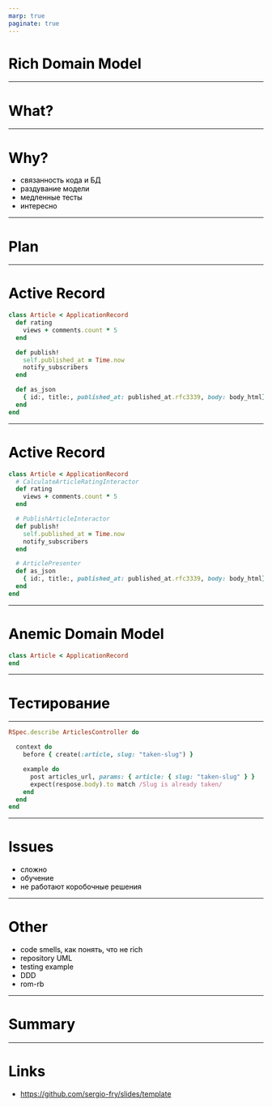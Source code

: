 ```yaml
---
marp: true
paginate: true
---
```

<style>
  img {
    display: block;
    max-height: 100%;
    max-width: 80%;
  }

  h1, p, ul li { color: black; }
  pre { border: 0px; background: white; }

  footer { color: #bbb }
  footer a { color: #bbb }
</style>

<!-- _paginate: skip -->

# Rich Domain Model

---

# What?

---

# Why?

* связанность кода и БД
* раздувание модели
* медленные тесты
* интересно

---

# Plan

---

# Active Record

```ruby
class Article < ApplicationRecord
  def rating
    views + comments.count * 5
  end

  def publish!
    self.published_at = Time.now
    notify_subscribers
  end

  def as_json
    { id:, title:, published_at: published_at.rfc3339, body: body_html}
  end
end
```

---

# Active Record

```ruby
class Article < ApplicationRecord
  # CalculateArticleRatingInteractor
  def rating
    views + comments.count * 5
  end

  # PublishArticleInteractor
  def publish!
    self.published_at = Time.now
    notify_subscribers
  end

  # ArticlePresenter
  def as_json
    { id:, title:, published_at: published_at.rfc3339, body: body_html}
  end
end
```

---


# Anemic Domain Model

```ruby
class Article < ApplicationRecord
end
```

---

# Тестирование

---

```ruby
RSpec.describe ArticlesController do 

  context do 
    before { create(:article, slug: "taken-slug") }

    example do 
      post articles_url, params: { article: { slug: "taken-slug" } }
      expect(respose.body).to match /Slug is already taken/
    end
  end
end
```

---

# Issues

* сложно
* обучение
* не работают коробочные решения

---

# Other

* code smells, как понять, что не rich
* repository UML
* testing example
* DDD
* rom-rb

---

# Summary

---

# Links

* <https://github.com/sergio-fry/slides/template>

